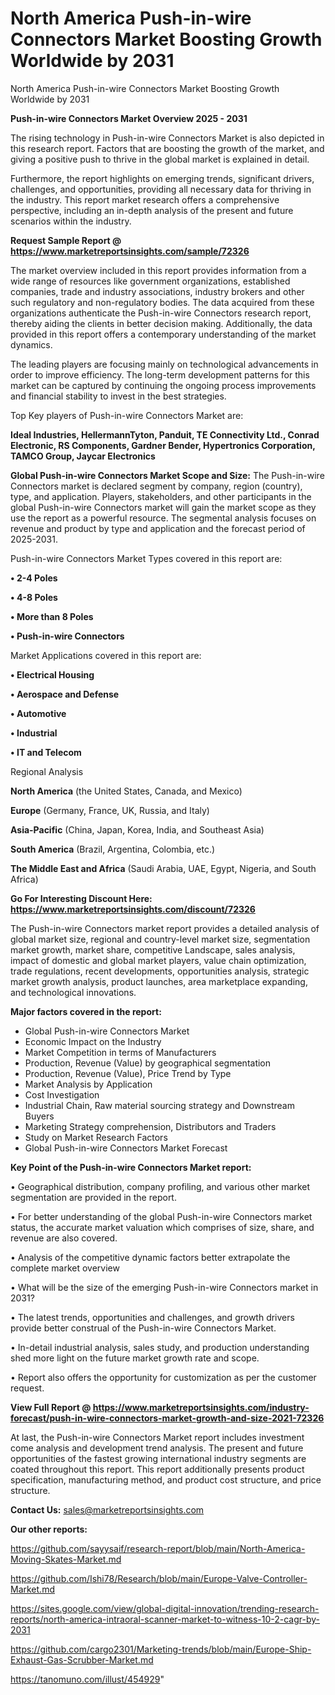 # North America Push-in-wire Connectors Market Boosting Growth Worldwide by 2031
North America Push-in-wire Connectors Market Boosting Growth Worldwide by 2031

<Strong> Push-in-wire Connectors Market Overview 2025 - 2031</strong>

The rising technology in Push-in-wire Connectors Market is also depicted in this research report. Factors that are boosting the growth of the market, and giving a positive push to thrive in the global market is explained in detail.

Furthermore, the report highlights on emerging trends, significant drivers, challenges, and opportunities, providing all necessary data for thriving in the industry. This report market research offers a comprehensive perspective, including an in-depth analysis of the present and future scenarios within the industry.

<strong>Request Sample Report @ <a href=https://www.marketreportsinsights.com/sample/72326>https://www.marketreportsinsights.com/sample/72326</a></strong>

The market overview included in this report provides information from a wide range of resources like government organizations, established companies, trade and industry associations, industry brokers and other such regulatory and non-regulatory bodies. The data acquired from these organizations authenticate the Push-in-wire Connectors research report, thereby aiding the clients in better decision making. Additionally, the data provided in this report offers a contemporary understanding of the market dynamics.

The leading players are focusing mainly on technological advancements in order to improve efficiency. The long-term development patterns for this market can be captured by continuing the ongoing process improvements and financial stability to invest in the best strategies.

Top Key players of Push-in-wire Connectors Market are:

<strong>Ideal Industries, HellermannTyton, Panduit, TE Connectivity Ltd., Conrad Electronic, RS Components, Gardner Bender, Hypertronics Corporation, TAMCO Group, Jaycar Electronics</strong>

<strong><b>Global Push-in-wire Connectors Market Scope and Size:</b></strong>
The Push-in-wire Connectors market is declared segment by company, region (country), type, and application. Players, stakeholders, and other participants in the global Push-in-wire Connectors market will gain the market scope as they use the report as a powerful resource. The segmental analysis focuses on revenue and product by type and application and the forecast period of 2025-2031.

Push-in-wire Connectors Market Types covered in this report are:

<strong>• 2-4 Poles

• 4-8 Poles

• More than 8 Poles

• Push-in-wire Connectors</strong>

Market Applications covered in this report are:

<strong>• Electrical Housing

• Aerospace and Defense

• Automotive

• Industrial

• IT and Telecom</strong> 

Regional Analysis

<strong>North America</strong> (the United States, Canada, and Mexico)

<strong>Europe</strong> (Germany, France, UK, Russia, and Italy)

<strong>Asia-Pacific</strong> (China, Japan, Korea, India, and Southeast Asia)

<strong>South America</strong> (Brazil, Argentina, Colombia, etc.)

<strong>The Middle East and Africa</strong> (Saudi Arabia, UAE, Egypt, Nigeria, and South Africa)

<strong>Go For Interesting Discount Here: <a href=https://www.marketreportsinsights.com/discount/72326>https://www.marketreportsinsights.com/discount/72326</a></strong>

The Push-in-wire Connectors market report provides a detailed analysis of global market size, regional and country-level market size, segmentation market growth, market share, competitive Landscape, sales analysis, impact of domestic and global market players, value chain optimization, trade regulations, recent developments, opportunities analysis, strategic market growth analysis, product launches, area marketplace expanding, and technological innovations.

<strong><b>Major factors covered in the report:</b></strong>
<ul>
  <li>Global Push-in-wire Connectors Market </li>
  <li>Economic Impact on the Industry</li>
  <li>Market Competition in terms of Manufacturers</li>
  <li>Production, Revenue (Value) by geographical segmentation</li>
  <li>Production, Revenue (Value), Price Trend by Type</li>
  <li>Market Analysis by Application</li>
  <li>Cost Investigation</li>
  <li>Industrial Chain, Raw material sourcing strategy and Downstream Buyers</li>
  <li>Marketing Strategy comprehension, Distributors and Traders</li>
  <li>Study on Market Research Factors</li>
  <li>Global Push-in-wire Connectors Market Forecast</li>
</ul>

<strong><b>Key Point of the Push-in-wire Connectors Market report:</b></strong>

• Geographical distribution, company profiling, and various other market segmentation are provided in the report.

• For better understanding of the global Push-in-wire Connectors market status, the accurate market valuation which comprises of size, share, and revenue are also covered.

• Analysis of the competitive dynamic factors better extrapolate the complete market overview

• What will be the size of the emerging Push-in-wire Connectors market in 2031?

• The latest trends, opportunities and challenges, and growth drivers provide better construal of the Push-in-wire Connectors Market.

• In-detail industrial analysis, sales study, and production understanding shed more light on the future market growth rate and scope.

• Report also offers the opportunity for customization as per the customer request.

<strong><b>View Full Report @ <a href=https://www.marketreportsinsights.com/industry-forecast/push-in-wire-connectors-market-growth-and-size-2021-72326>https://www.marketreportsinsights.com/industry-forecast/push-in-wire-connectors-market-growth-and-size-2021-72326</a></b></strong>


At last, the Push-in-wire Connectors Market report includes investment come analysis and development trend analysis. The present and future opportunities of the fastest growing international industry segments are coated throughout this report. This report additionally presents product specification, manufacturing method, and product cost structure, and price structure.

<strong>Contact Us:</strong>
sales@marketreportsinsights.com

<strong>Our other reports:</strong>

<a href=https://github.com/sayysaif/research-report/blob/main/North-America-Moving-Skates-Market.md>https://github.com/sayysaif/research-report/blob/main/North-America-Moving-Skates-Market.md</a>

<a href=https://github.com/Ishi78/Research/blob/main/Europe-Valve-Controller-Market.md>https://github.com/Ishi78/Research/blob/main/Europe-Valve-Controller-Market.md</a>

<a href=https://sites.google.com/view/global-digital-innovation/trending-research-reports/north-america-intraoral-scanner-market-to-witness-10-2-cagr-by-2031>https://sites.google.com/view/global-digital-innovation/trending-research-reports/north-america-intraoral-scanner-market-to-witness-10-2-cagr-by-2031</a>

<a href=https://github.com/cargo2301/Marketing-trends/blob/main/Europe-Ship-Exhaust-Gas-Scrubber-Market.md>https://github.com/cargo2301/Marketing-trends/blob/main/Europe-Ship-Exhaust-Gas-Scrubber-Market.md</a>

<a href=https://tanomuno.com/illust/454929>https://tanomuno.com/illust/454929</a>"
